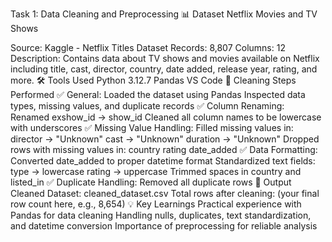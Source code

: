 Task 1: Data Cleaning and Preprocessing
📊 Dataset
Netflix Movies and TV Shows

Source: Kaggle - Netflix Titles Dataset
Records: 8,807
Columns: 12
Description: Contains data about TV shows and movies available on Netflix including title, cast, director, country, date added, release year, rating, and more.
🛠 Tools Used
Python 3.12.7
Pandas
VS Code
🧹 Cleaning Steps Performed
✅ General:
Loaded the dataset using Pandas
Inspected data types, missing values, and duplicate records
✅ Column Renaming:
Renamed exshow_id → show_id
Cleaned all column names to be lowercase with underscores
✅ Missing Value Handling:
Filled missing values in:
director → "Unknown"
cast → "Unknown"
duration → "Unknown"
Dropped rows with missing values in:
country
rating
date_added
✅ Data Formatting:
Converted date_added to proper datetime format
Standardized text fields:
type → lowercase
rating → uppercase
Trimmed spaces in country and listed_in
✅ Duplicate Handling:
Removed all duplicate rows
🧾 Output
Cleaned Dataset: cleaned_dataset.csv
Total rows after cleaning: (your final row count here, e.g., 8,654)
💡 Key Learnings
Practical experience with Pandas for data cleaning
Handling nulls, duplicates, text standardization, and datetime conversion
Importance of preprocessing for reliable analysis
